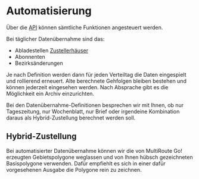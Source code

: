 
# **Automatisierung**

Über die [API](../api-intro/) können sämtliche Funktionen angesteuert werden.


Bei täglicher Datenübernahme sind das:
- Abladestellen [Zustellerhäuser](../spezialhaeuser/#zustellerhaus-abladestelle-anlegenloschen)
- Abonnenten
- Bezirksänderungen

Je nach Definition werden dann für jeden Verteiltag die Daten eingespielt und rollierend erneuert. Alte berechnete Gehfolgen bleiben bestehen und können jederzeit eingesehen werden. Nach Absprache gibt es die Möglichkeit ein Archiv einzurichten.

Bei den Datenübernahme-Definitionen besprechen wir mit Ihnen, ob nur Tageszeitung, nur Wochenblatt, nur Brief oder irgendeine Kombination daraus als Hybrid-Zustellung berechnet werden soll. 

## Hybrid-Zustellung

Bei automatisierter Datenübernahme können wir die von MultiRoute Go! erzeugten Gebietspolygone weglassen und von Ihnen hübsch gezeichneten Basispolygone verwenden. Dafür empfiehlt es sich in einer dafür vorgesehenen Ausgabe die Polygone rein zu zeichnen.
